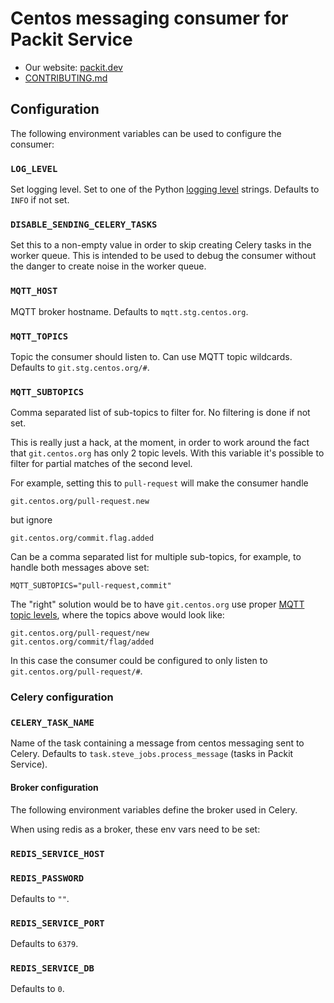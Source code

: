 # Centos messaging consumer for Packit Service

- Our website: [packit.dev](https://packit.dev)
- [CONTRIBUTING.md](/CONTRIBUTING.md)

## Configuration

The following environment variables can be used to configure the consumer:

### `LOG_LEVEL`

Set logging level. Set to one of the Python [logging
level](https://docs.python.org/3/library/logging.html#levels) strings.
Defaults to `INFO` if not set.

### `DISABLE_SENDING_CELERY_TASKS`

Set this to a non-empty value in order to skip creating Celery tasks in the
worker queue. This is intended to be used to debug the consumer without the
danger to create noise in the worker queue.

### `MQTT_HOST`

MQTT broker hostname. Defaults to `mqtt.stg.centos.org`.

### `MQTT_TOPICS`

Topic the consumer should listen to. Can use MQTT topic wildcards. Defaults to
`git.stg.centos.org/#`.

### `MQTT_SUBTOPICS`

Comma separated list of sub-topics to filter for. No filtering is done if not
set.

This is really just a hack, at the moment, in order to work around the fact
that `git.centos.org` has only 2 topic levels. With this variable it's
possible to filter for partial matches of the second level.

For example, setting this to `pull-request` will make the consumer handle

```
git.centos.org/pull-request.new
```

but ignore

```
git.centos.org/commit.flag.added
```

Can be a comma separated list for multiple sub-topics, for example, to handle
both messages above set:

```
MQTT_SUBTOPICS="pull-request,commit"
```

The "right" solution would be to have `git.centos.org` use proper [MQTT topic
levels](https://mosquitto.org/man/mqtt-7.html), where the topics above would
look like:

```
git.centos.org/pull-request/new
git.centos.org/commit/flag/added
```

In this case the consumer could be configured to only listen to
`git.centos.org/pull-request/#`.

### Celery configuration

### `CELERY_TASK_NAME`

Name of the task containing a message from centos messaging sent to Celery.
Defaults to `task.steve_jobs.process_message` (tasks in Packit Service).

#### Broker configuration

The following environment variables define the broker used in Celery.

When using redis as a broker, these env vars need to be set:

### `REDIS_SERVICE_HOST`

### `REDIS_PASSWORD`

Defaults to `""`.

### `REDIS_SERVICE_PORT`

Defaults to `6379`.

### `REDIS_SERVICE_DB`

Defaults to `0`.
